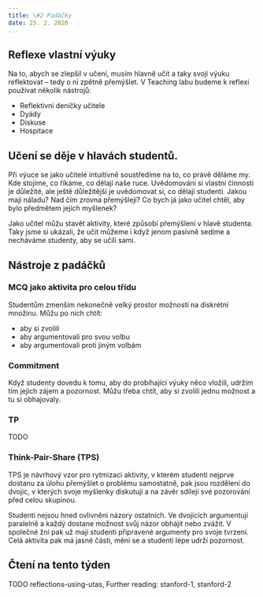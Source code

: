 ```yaml
---
title: \#2 Padáčky
date: 25. 2. 2020
...
```


## Reflexe vlastní výuky

Na to, abych se zlepšil v učení, musím hlavně učit a taky svoji výuku reflektovat – tedy o ní zpětně přemýšlet. V Teaching labu budeme k reflexi používat několik nástrojů:
* Reflektivní deníčky učitele
* Dyády
* Diskuse
* Hospitace

## Učení se děje v hlavách studentů.
Při výuce se jako učitelé intuitivně soustředíme na to, co právě děláme my. Kde stojíme, co říkáme, co dělají naše ruce. Uvědomování si vlastní činnosti je důležité, ale ještě důležitější je uvědomovat si, co dělají studenti. Jakou mají náladu? Nad čím zrovna přemýšlejí? Co bych já jako učitel chtěl, aby bylo předmětem jejích myšlenek?

Jako učitel můžu stavět aktivity, které způsobí přemýšlení v hlavě studenta. Taky jsme si ukázali, že učit můžeme i když jenom pasivně sedíme a necháváme studenty, aby se učili sami.


## Nástroje z padáčků

### MCQ jako aktivita pro celou třídu
Studentům zmenším nekonečně velký prostor možností na diskrétní množinu. Můžu po nich chtít:
* aby si zvolili
* aby argumentovali pro svou volbu
* aby argumentovali proti jiným volbám

### Commitment
Když studenty dovedu k tomu, aby do probíhající výuky něco vložili, udržím tím jejich zájem a pozornost.
Můžu třeba chtít, aby si zvolili jednu možnost a tu si obhajovaly.

### TP
TODO

### Think-Pair-Share (TPS)
TPS je návrhový vzor pro rytmizaci aktivity, v kterém studenti nejprve dostanu za úlohu přemýšlet o problému samostatně, pak jsou rozděleni do dvojic, v kterých svoje myšlenky diskutují a na závěr sdílejí své pozorování před celou skupinou.

Studenti nejsou hned ovlivněni názory ostatních. Ve dvojicích argumentují paralelně a každý dostane možnost svůj názor obhájit nebo zvážit. V společné žni pak už mají studenti připravené argumenty pro svoje tvrzení. Celá aktivita pak má jasné části, mění se a studenti lépe udrží pozornost.

## Čtení na tento týden
TODO
reflections-using-utas, Further reading: stanford-1, stanford-2
